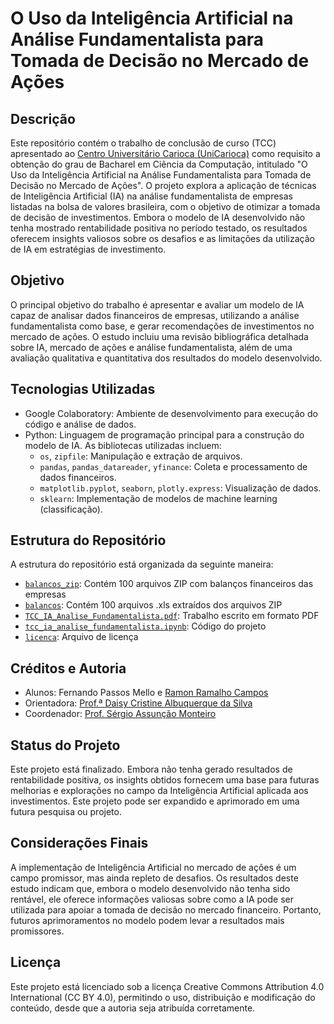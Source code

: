 # O Uso da Inteligência Artificial na Análise Fundamentalista para Tomada de Decisão no Mercado de Ações

## Descrição

Este repositório contém o trabalho de conclusão de curso (TCC) apresentado ao [Centro Universitário Carioca (UniCarioca)](https://unicarioca.edu.br/) como requisito a obtenção do grau de Bacharel em Ciência da Computação, intitulado "O Uso da Inteligência Artificial na Análise Fundamentalista para Tomada de Decisão no Mercado de Ações". O projeto explora a aplicação de técnicas de Inteligência Artificial (IA) na análise fundamentalista de empresas listadas na bolsa de valores brasileira, com o objetivo de otimizar a tomada de decisão de investimentos. Embora o modelo de IA desenvolvido não tenha mostrado rentabilidade positiva no período testado, os resultados oferecem insights valiosos sobre os desafios e as limitações da utilização de IA em estratégias de investimento.

## Objetivo

O principal objetivo do trabalho é apresentar e avaliar um modelo de IA capaz de analisar dados financeiros de empresas, utilizando a análise fundamentalista como base, e gerar recomendações de investimentos no mercado de ações. O estudo incluiu uma revisão bibliográfica detalhada sobre IA, mercado de ações e análise fundamentalista, além de uma avaliação qualitativa e quantitativa dos resultados do modelo desenvolvido.

## Tecnologias Utilizadas

* Google Colaboratory: Ambiente de desenvolvimento para execução do código e análise de dados.
* Python: Linguagem de programação principal para a construção do modelo de IA. As bibliotecas utilizadas incluem: 
  * `os`, `zipfile`: Manipulação e extração de arquivos.
  * `pandas`, `pandas_datareader`, `yfinance`: Coleta e processamento de dados financeiros.
  * `matplotlib.pyplot`, `seaborn`, `plotly.express`: Visualização de dados.
  * `sklearn`: Implementação de modelos de machine learning (classificação).

## Estrutura do Repositório

A estrutura do repositório está organizada da seguinte maneira:

* [`balancos_zip`](./balancos_zip): Contém 100 arquivos ZIP com balanços financeiros das empresas
* [`balancos`](./balancos): Contém 100 arquivos .xls extraídos dos arquivos ZIP
* [`TCC_IA_Analise_Fundamentalista.pdf`](./TCC_IA_Analise_Fundamentalista.pdf): Trabalho escrito em formato PDF
* [`tcc_ia_analise_fundamentalista.ipynb`](./tcc_ia_analise_fundamentalista.ipynb): Código do projeto
* [`licenca`](./LICENSE): Arquivo de licença

## Créditos e Autoria

* Alunos: Fernando Passos Mello e [Ramon Ramalho Campos](https://www.linkedin.com/in/ramon-campos-melo)
* Orientadora: [Prof.ª Daisy Cristine Albuquerque da Silva](https://www.linkedin.com/in/daisyalbuquerque)
* Coordenador: [Prof. Sérgio Assunção Monteiro](https://www.linkedin.com/in/sergio-assun%C3%A7%C3%A3o-monteiro-b781897b)

## Status do Projeto

Este projeto está finalizado. Embora não tenha gerado resultados de rentabilidade positiva, os insights obtidos fornecem uma base para futuras melhorias e explorações no campo da Inteligência Artificial aplicada aos investimentos. Este projeto pode ser expandido e aprimorado em uma futura pesquisa ou projeto.

## Considerações Finais

A implementação de Inteligência Artificial no mercado de ações é um campo promissor, mas ainda repleto de desafios. Os resultados deste estudo indicam que, embora o modelo desenvolvido não tenha sido rentável, ele oferece informações valiosas sobre como a IA pode ser utilizada para apoiar a tomada de decisão no mercado financeiro. Portanto, futuros aprimoramentos no modelo podem levar a resultados mais promissores.

## Licença

Este projeto está licenciado sob a licença Creative Commons Attribution 4.0 International (CC BY 4.0), permitindo o uso, distribuição e modificação do conteúdo, desde que a autoria seja atribuída corretamente.
